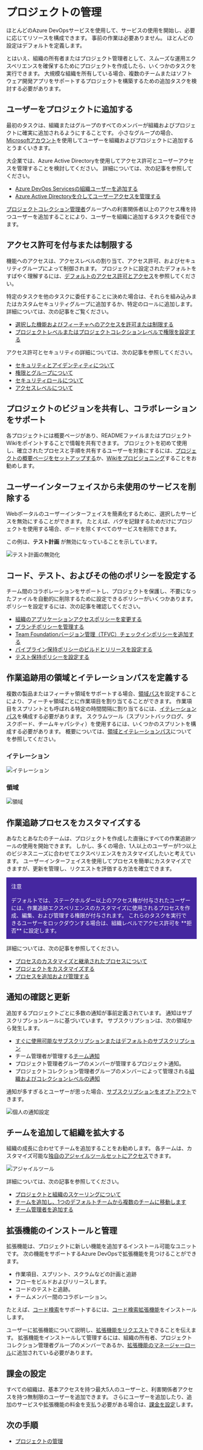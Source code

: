 # プロジェクトの管理

ほとんどのAzure DevOpsサービスを使用して、サービスの使用を開始し、必要に応じてリソースを構成できます。 事前の作業は必要ありません。 ほとんどの設定はデフォルトを定義します。

とはいえ、組織の所有者またはプロジェクト管理者として、スムーズな運用エクスペリエンスを確保するためにプロジェクトを作成したら、いくつかのタスクを実行できます。
大規模な組織を所有している場合、複数のチームまたはソフトウェア開発アプリをサポートするプロジェクトを構築するための追加タスクを検討する必要があります。

## ユーザーをプロジェクトに追加する

最初のタスクは、組織またはグループのすべてのメンバーが組織およびプロジェクトに確実に追加されるようにすることです。
小さなグループの場合、[Microsoftアカウント](https://account.microsoft.com/account)を使用してユーザーを組織およびプロジェクトに追加するとうまくいきます。

大企業では、Azure Active Directoryを使用してアクセス許可とユーザーアクセスを管理することを検討してください。 詳細については、次の記事を参照してください。

- [Azure DevOps Servicesの組織ユーザーを追加する](https://docs.microsoft.com/ja-jp/azure/devops/organizations/accounts/add-organization-users?view=azure-devops)
- [Azure Active Directoryを介してユーザーアクセスを管理する](https://docs.microsoft.com/ja-jp/azure/devops/organizations/accounts/access-with-azure-ad?view=azure-devops)

[プロジェクトコレクション管理者](https://docs.microsoft.com/ja-jp/azure/devops/organizations/security/set-project-collection-level-permissions?view=azure-devops)グループへの利害関係者以上のアクセス権を持つユーザーを追加することにより、ユーザーを組織に追加するタスクを委任できます。

## アクセス許可を付与または制限する

機能へのアクセスは、アクセスレベルの割り当て、アクセス許可、およびセキュリティグループによって制御されます。 プロジェクトに設定されたデフォルトをすばやく理解するには、[デフォルトのアクセス許可とアクセス](https://docs.microsoft.com/ja-jp/azure/devops/organizations/security/permissions-access?view=azure-devops)を参照してください。

特定のタスクを他のタスクに委任することに決めた場合は、それらを組み込みまたはカスタムセキュリティグループに追加するか、特定のロールに追加します。 詳細については、次の記事をご覧ください。

- [選択した機能およびフィーチャへのアクセスを許可または制限する](https://docs.microsoft.com/ja-jp/azure/devops/organizations/security/restrict-access?view=azure-devops)
- [プロジェクトレベルまたはプロジェクトコレクションレベルで権限を設定する](https://docs.microsoft.com/ja-jp/azure/devops/organizations/security/set-project-collection-level-permissions?view=azure-devops)

アクセス許可とセキュリティの詳細については、次の記事を参照してください。

- [セキュリティとアイデンティティについて](https://docs.microsoft.com/ja-jp/azure/devops/organizations/security/about-security-identity?view=azure-devops)
- [権限とグループについて](https://docs.microsoft.com/ja-jp/azure/devops/organizations/security/about-permissions?view=azure-devops)
- [セキュリティロールについて](https://docs.microsoft.com/ja-jp/azure/devops/organizations/security/about-security-roles?view=azure-devops)
- [アクセスレベルについて](https://docs.microsoft.com/ja-jp/azure/devops/organizations/security/access-levels?view=azure-devops)

## プロジェクトのビジョンを共有し、コラボレーションをサポート

各プロジェクトには概要ページがあり、READMEファイルまたはプロジェクトWikiをポイントすることで情報を共有できます。
プロジェクトを初めて使用し、確立されたプロセスと手順を共有するユーザーを対象にするには、[プロジェクトの概要ページをセットアップする](https://docs.microsoft.com/ja-jp/azure/devops/organizations/projects/project-vision-status?view=azure-devops)か、[Wikiをプロビジョニング](https://docs.microsoft.com/ja-jp/azure/devops/project/wiki/wiki-create-repo?view=azure-devops)することをお勧めします。

## ユーザーインターフェイスから未使用のサービスを削除する

Webポータルのユーザーインターフェイスを簡素化するために、選択したサービスを無効にすることができます。 たとえば、バグを記録するためだけにプロジェクトを使用する場合、ボードを除くすべてのサービスを削除できます。

この例は、**テスト計画** が無効になっていることを示しています。

![テスト計画の無効化](set-service-visibility.png)

## コード、テスト、およびその他のポリシーを設定する

チーム間のコラボレーションをサポートし、プロジェクトを保護し、不要になったファイルを自動的に削除するために設定できるポリシーがいくつかあります。 ポリシーを設定するには、次の記事を確認してください。

- [組織のアプリケーションアクセスポリシーを変更する](https://docs.microsoft.com/ja-jp/azure/devops/organizations/accounts/change-application-access-policies?view=azure-devops)
- [ブランチポリシーを管理する](https://docs.microsoft.com/ja-jp/azure/devops/repos/git/branch-policies?view=azure-devops)
- [Team Foundationバージョン管理（TFVC）チェックインポリシーを追加する](https://docs.microsoft.com/ja-jp/azure/devops/repos/tfvc/add-check-policies?view=azure-devops)
- [パイプライン保持ポリシーのビルドとリリースを設定する](https://docs.microsoft.com/ja-jp/azure/devops/pipelines/policies/retention?view=azure-devops)
- [テスト保持ポリシーを設定する](https://docs.microsoft.com/ja-jp/azure/devops/test/how-long-to-keep-test-results?view=azure-devops)

## 作業追跡用の領域とイテレーションパスを定義する

複数の製品またはフィーチャ領域をサポートする場合、[領域パス](https://docs.microsoft.com/ja-jp/azure/devops/organizations/settings/set-area-paths?view=azure-devops)を設定することにより、フィーチャ領域ごとに作業項目を割り当てることができます。
作業項目をスプリントとも呼ばれる特定の時間間隔に割り当てるには、[イテレーションパス](https://docs.microsoft.com/ja-jp/azure/devops/organizations/settings/set-iteration-paths-sprints?view=azure-devops)を構成する必要があります。
スクラムツール（スプリントバックログ、タスクボード、チームキャパシティ）を使用するには、いくつかのスプリントを構成する必要があります。 概要については、[領域とイテレーションパス](https://docs.microsoft.com/ja-jp/azure/devops/organizations/settings/about-areas-iterations?view=azure-devops)についてを参照してください。

### イテレーション

![イテレーション](areas-iterations-iterations-intro-ts-2016.png)

### 領域

![領域](areas-iterations-areas-intro-ts-2016.png)

## 作業追跡プロセスをカスタマイズする

あなたとあなたのチームは、プロジェクトを作成した直後にすべての作業追跡ツールの使用を開始できます。
しかし、多くの場合、1人以上のユーザーが1つ以上のビジネスニーズに合わせてエクスペリエンスをカスタマイズしたいと考えています。
ユーザーインターフェイスを使用してプロセスを簡単にカスタマイズできますが、更新を管理し、リクエストを評価する方法を確立できます。

<div style="background-color:#4527a0; padding: 0.8rem; color:white;">
注意<br /><br />
デフォルトでは、ステークホルダー以上のアクセス権が付与されたユーザーには、作業追跡エクスペリエンスのカスタマイズに使用されるプロセスを作成、編集、および管理する権限が付与されます。
これらのタスクを実行できるユーザーをロックダウンする場合は、組織レベルでアクセス許可を **拒否** に設定します。
</div>

詳細については、次の記事を参照してください。

- [プロセスのカスタマイズと継承されたプロセスについて](https://docs.microsoft.com/ja-jp/azure/devops/organizations/settings/work/inheritance-process-model?view=azure-devops)
- [プロジェクトをカスタマイズする](https://docs.microsoft.com/ja-jp/azure/devops/organizations/settings/work/customize-process?view=azure-devops)
- [プロセスを追加および管理する](https://docs.microsoft.com/ja-jp/azure/devops/organizations/settings/work/manage-process?view=azure-devops)

## 通知の確認と更新

追加するプロジェクトごとに多数の通知が事前定義されています。 通知はサブスクリプションルールに基づいています。 サブスクリプションは、次の領域から発生します。

- [すぐに使用可能なサブスクリプションまたはデフォルトのサブスクリプション](https://docs.microsoft.com/ja-jp/azure/devops/notifications/oob-built-in-notifications?view=azure-devops)
- チーム管理者が管理する[チーム通知](https://docs.microsoft.com/ja-jp/azure/devops/notifications/howto-manage-team-notifications?view=azure-devops)
- プロジェクト管理者グループのメンバーが管理するプロジェクト通知。
- プロジェクトコレクション管理者グループのメンバーによって管理される[組織およびコレクションレベルの通知](https://docs.microsoft.com/ja-jp/azure/devops/notifications/howto-manage-organization-notifications?view=azure-devops)

通知が多すぎるとユーザーが思った場合、[サブスクリプションをオプトアウト](https://docs.microsoft.com/ja-jp/azure/devops/notifications/howto-manage-personal-notifications?view=azure-devops)できます。

![個人の通知設定](personal-notifications.png)

## チームを追加して組織を拡大する

組織の成長に合わせてチームを追加することをお勧めします。 各チームは、カスタマイズ可能な[独自のアジャイルツールセットにアクセス](https://docs.microsoft.com/ja-jp/azure/devops/organizations/settings/about-teams-and-settings?view=azure-devops)できます。

![アジャイルツール](agile-tools-team-assets-post-2018.png)

詳細については、次の記事を参照してください。

- [プロジェクトと組織のスケーリングについて](https://docs.microsoft.com/ja-jp/azure/devops/organizations/projects/about-projects?view=azure-devops)
- [チームを追加し、1つのデフォルトチームから複数のチームに移動します](https://docs.microsoft.com/ja-jp/azure/devops/organizations/settings/add-teams?view=azure-devops)
- [チーム管理者を追加する](https://docs.microsoft.com/ja-jp/azure/devops/organizations/settings/add-team-administrator?view=azure-devops)

## 拡張機能のインストールと管理

拡張機能は、プロジェクトに新しい機能を追加するインストール可能なユニットです。 次の機能をサポートするAzure DevOpsで拡張機能を見つけることができます。

- 作業項目、スプリント、スクラムなどの計画と追跡
- フローをビルドおよびリリースします。
- コードのテストと追跡。
- チームメンバー間のコラボレーション。

たとえば、[コード検索](https://docs.microsoft.com/ja-jp/azure/devops/project/search/code-search?view=azure-devops)をサポートするには、[コード検索拡張機能](https://marketplace.visualstudio.com/items?itemName=ms.vss-code-search)をインストールします。

ユーザーに拡張機能について説明し、[拡張機能をリクエスト](https://docs.microsoft.com/ja-jp/azure/devops/marketplace/request-extensions?view=azure-devops)できることを伝えます。
拡張機能をインストールして管理するには、組織の所有者、プロジェクトコレクション管理者グループのメンバーであるか、[拡張機能のマネージャーロール](https://docs.microsoft.com/ja-jp/azure/devops/marketplace/how-to/grant-permissions?view=azure-devops)に追加されている必要があります。

## 課金の設定

すべての組織は、基本アクセスを持つ最大5人のユーザーと、利害関係者アクセスを持つ無制限のユーザーを追加できます。
さらにユーザーを追加したり、追加のサービスや拡張機能の料金を支払う必要がある場合は、[課金を設定](https://docs.microsoft.com/ja-jp/azure/devops/organizations/billing/set-up-billing-for-your-organization-vs?view=azure-devops)します。

## 次の手順

- [プロジェクトの管理](https://docs.microsoft.com/ja-jp/azure/devops/organizations/projects/index?view=azure-devops)